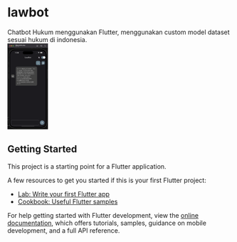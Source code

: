 # lawbot

Chatbot Hukum menggunakan Flutter, menggunakan custom model dataset sesuai hukum di indonesia.
<br>
<img src="https://github.com/fadhilahmadd/img/blob/main/flutter-chatbot-hukum.png" width="18%"></img>

## Getting Started

This project is a starting point for a Flutter application.

A few resources to get you started if this is your first Flutter project:

- [Lab: Write your first Flutter app](https://docs.flutter.dev/get-started/codelab)
- [Cookbook: Useful Flutter samples](https://docs.flutter.dev/cookbook)

For help getting started with Flutter development, view the
[online documentation](https://docs.flutter.dev/), which offers tutorials,
samples, guidance on mobile development, and a full API reference.
